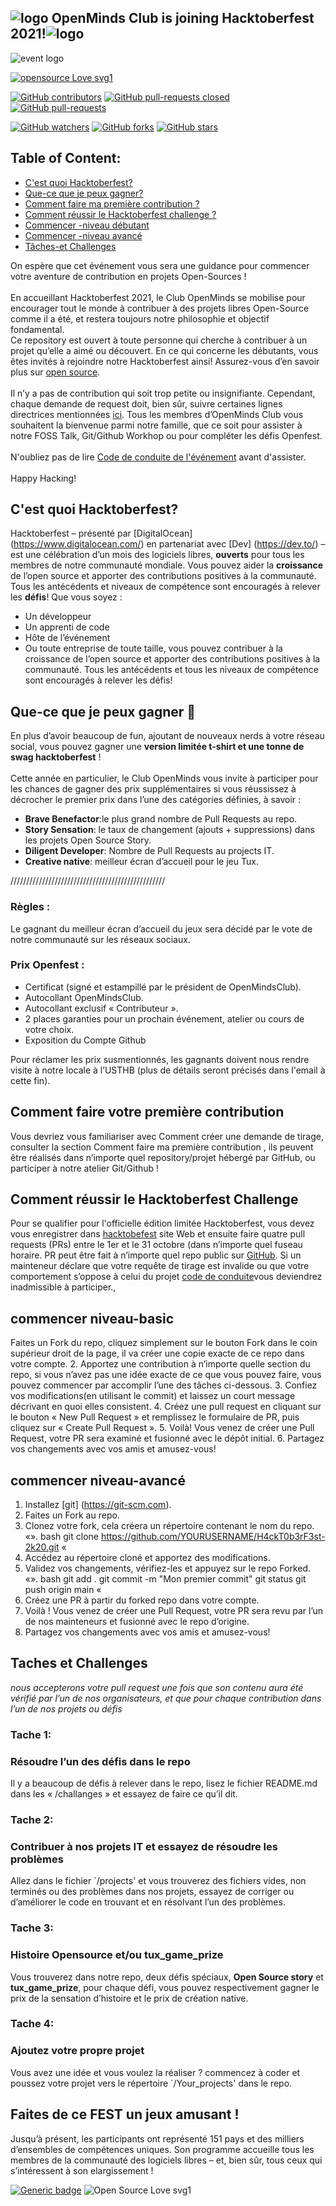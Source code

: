 ## ![logo](https://www.pixenli.com/image/D8IcXWhb) OpenMinds Club is joining Hacktoberfest 2021!![logo](https://www.pixenli.com/image/D8IcXWhb) 
![event logo](https://www.pixenli.com/image/9Ws7i63v)

[![opensource  Love svg1 ](https://badges.frapsoft.com/os/v1/open-source.svg?v=103)](https://github.com/ellerbrock/open-source-badges/)

[![GitHub contributors](https://img.shields.io/github/contributors/openmindsclub/H4ckT0b3rF3st-2k21)](https://GitHub.com/Naereen/StrapDown.js/graphs/contributors/)
[![GitHub pull-requests closed](https://img.shields.io/github/issues-pr-closed/openmindsclub/H4ckT0b3rF3st-2k21)](https://GitHub.com/Naereen/StrapDown.js/pull/)
[![GitHub pull-requests](https://img.shields.io/github/issues-pr/openmindsclub/H4ckT0b3rF3st-2k21)](https://GitHub.com/Naereen/StrapDown.js/pull/)


[![GitHub watchers](https://img.shields.io/github/watchers/openmindsclub/H4ckT0b3rF3st-2k21?style=social)](https://github.com/abdelhak2406/test/network)
[![GitHub forks](https://img.shields.io/github/forks/openmindsclub/H4ckT0b3rF3st-2k21?style=social)](https://github.com/abdelhak2406/test/network)
[![GitHub stars](https://img.shields.io/github/stars/openmindsclub/H4ckT0b3rF3st-2k21?style=social)](https://github.com/abdelhak2406/test/network)

## Table of Content:
  * [C'est quoi Hacktoberfest?](#C'est-quoi-Hacktoberfest?)
  * [Que-ce que je peux gagner?](#Que-ce-que-je-peux-gagner)
  * [Comment faire ma première contribution ?](#Comment-faire-ma-première-contribution)
  * [Comment réussir le Hacktoberfest challenge ?](#Comment-réussir-le-Hacktoberfest-challenge)
  * [Commencer -niveau débutant ](#Commencer-niveau-débutant)
  * [Commencer -niveau avancé](#Commencer-niveau-avancé)
  * [Tâches-et Challenges](#Tâches-et-Challenges)

On espère que cet événement vous sera une guidance pour commencer votre aventure de contribution en projets Open-Sources !<br/><br/>
En accueillant Hacktoberfest 2021, le Club OpenMinds  se mobilise pour encourager tout le monde à contribuer à des projets libres Open-Source comme il a été, et restera toujours notre philosophie et objectif fondamental.<br/> Ce repository est ouvert à toute personne qui cherche à contribuer à un projet qu’elle a aimé ou découvert. En ce qui concerne les débutants, vous êtes invités à rejoindre notre Hacktoberfest ainsi! Assurez-vous d’en savoir plus sur [open source](https://github.com/open-source).<br/><br/>
Il n’y a pas de contribution qui soit trop petite ou insignifiante. Cependant, chaque demande de request doit, bien sûr, suivre certaines lignes directrices mentionnées [ici](https://hacktoberfest.digitalocean.com/resources/participation). Tous les membres d’OpenMinds Club vous souhaitent la bienvenue parmi notre famille, que ce soit pour assister à notre FOSS Talk, Git/Github Workhop ou pour compléter les défis Openfest.<br/><br/>
N'oubliez pas de lire [Code de conduite de l'événement](https://docs.google.com/document/d/1gFKOhyUqMZzrZcbq8A_TpO5x9J9HK6agv70awCH8pyI/edit) avant d'assister.<br/><br/>
Happy Hacking!

## C'est quoi Hacktoberfest? ###
  Hacktoberfest – présenté par [DigitalOcean] (https://www.digitalocean.com/) en partenariat avec [Dev] (https://dev.to/) – est une célébration d’un mois des logiciels libres, **ouverts** pour tous les membres de notre communauté mondiale. Vous pouvez aider la **croissance** de l’open source et apporter des contributions positives à la communauté. Tous les antécédents et niveaux de compétence sont encouragés à relever les **défis**! Que vous soyez :
   - Un développeur
   - Un apprenti de code
   - Hôte de l’événement
   - Ou toute entreprise de toute taille, vous pouvez contribuer à la croissance de l’open source et apporter des contributions positives à la communauté. Tous les antécédents et tous les niveaux de compétence sont encouragés à relever les défis! 
​
## Que-ce que je peux gagner 🎁
  En plus d’avoir beaucoup de fun, ajoutant de nouveaux nerds à votre réseau social, vous pouvez gagner une **version limitée t-shirt et une tonne de swag hacktoberfest** !<br/><br/>
  Cette année en particulier, le Club OpenMinds vous invite à participer pour les chances de gagner des prix supplémentaires si vous réussissez à décrocher le premier prix dans l’une des catégories définies, à savoir : <br/>
  * **Brave Benefactor**:le plus grand nombre de Pull Requests au repo.
  * **Story Sensation**:  le taux de changement (ajouts + suppressions) dans les projets Open Source Story.
  * **Diligent Developer**: Nombre de Pull Requests au projects IT.
  * **Creative native**: meilleur écran d’accueil pour le jeu Tux.<br/>
  

/////////////////////////////////////////////////





### Règles :
Le gagnant du meilleur écran d’accueil du jeux sera décidé par le vote de notre communauté sur les réseaux sociaux.
### Prix Openfest :
* Certificat (signé et estampillé par le président de OpenMindsClub).
* Autocollant OpenMindsClub.
* Autocollant exclusif « Contributeur ».
* 2 places garanties pour un prochain événement, atelier ou cours de votre choix.
* Exposition du Compte Github
​<br/>

Pour réclamer les prix susmentionnés, les gagnants doivent nous rendre visite à notre locale à l’USTHB (plus de détails seront précisés dans l'email à cette fin).

## Comment faire votre première contribution
  Vous devriez vous familiariser avec Comment créer une demande de tirage, consulter la section Comment faire ma première contribution , ils peuvent être réalisés dans n’importe quel repository/projet hébergé par GitHub, ou participer à notre atelier Git/Github !
​
## Comment réussir le Hacktoberfest Challenge
  Pour se qualifier pour l'officielle  édition limitée Hacktoberfest, vous devez vous enregistrer dans [hacktobefest](https://hacktoberfest.digitalocean.com/) site Web et ensuite faire quatre pull requests (PRs) entre le 1er et le 31 octobre (dans n’importe quel fuseau horaire. PR peut être fait à n’importe quel repo public sur [GitHub](https://github.com/). Si un mainteneur déclare que votre requête de tirage est invalide ou que votre comportement s’oppose à celui du projet [code de conduite](https://docs.google.com/document/d/1gFKOhyUqMZzrZcbq8A_TpO5x9J9HK6agv70awCH8pyI/edit)vous deviendrez inadmissible à participer., 
  ## commencer niveau-basic
Faites un Fork du repo, cliquez simplement sur le bouton Fork dans le coin supérieur droit de la page, il va créer une copie exacte de ce repo dans votre compte.
2. Apportez une contribution à n’importe quelle section du repo, si vous n’avez pas une idée exacte de ce que vous pouvez faire, vous pouvez commencer par accomplir l’une des tâches ci-dessous.
3. Confiez vos modifications(en utilisant le commit) et laissez un court message décrivant en quoi elles consistent.
4. Créez une pull request en cliquant sur le bouton « New Pull Request » et remplissez le formulaire de PR, puis cliquez sur « Create Pull Request ».
5. Voilà! Vous venez de créer une Pull Request, votre PR sera examiné et fusionné avec le dépôt initial.
6. Partagez vos changements avec vos amis et amusez-vous!

## commencer niveau-avancé
1. Installez [git] (https://git-scm.com).
2. Faites un Fork au repo.
3. Clonez votre fork, cela créera un répertoire contenant le nom du repo.
«». bash
git clone https://github.com/YOURUSERNAME/H4ckT0b3rF3st-2k20.git
«
4. Accédez au répertoire cloné et apportez des modifications.
5. Validez vos changements, vérifiez-les et appuyez sur le repo Forked.
«». bash
git add .
git commit -m "Mon premier commit"
git status
git push origin main
«
6. Créez une PR à partir du forked repo dans votre compte.
7. Voilà ! Vous venez de créer une Pull Request, votre PR sera revu par l’un de nos mainteneurs et fusionné avec le repo d’origine.
8. Partagez vos changements avec vos amis et amusez-vous!

## Taches et Challenges

*nous accepterons votre pull request une fois que son contenu aura été vérifié par l’un de nos organisateurs, et que pour chaque contribution dans l’un de nos projets ou défis*

### Tache 1:
### Résoudre l’un des défis dans le repo
Il y a beaucoup de défis à relever dans le repo, lisez le fichier README.md dans les « /challanges » et essayez de faire ce qu’il dit. 

### Tache 2:
### Contribuer à nos projets IT et essayez de résoudre les problèmes
Allez dans le fichier `/projects' et vous trouverez des fichiers vides, non terminés ou des problèmes dans nos projets, essayez de corriger ou d’améliorer le code en trouvant et en résolvant l’un des problèmes.

### Tache 3:
### Histoire Opensource et/ou tux_game_prize
Vous trouverez dans notre repo, deux défis spéciaux, **Open Source story** et **tux_game_prize**, pour chaque défi, vous pouvez respectivement gagner le prix de la sensation d’histoire et le prix de création native.


### Tache 4:
### Ajoutez votre propre projet
Vous avez une idée et vous voulez la réaliser ? commencez à coder et poussez votre projet vers le répertoire `/Your_projects' dans le repo.

## Faites de ce FEST un jeux amusant !
  Jusqu’à présent, les participants ont représenté 151 pays et des milliers d’ensembles de compétences uniques. Son programme accueille tous les membres de la communauté des logiciels libres – et, bien sûr, tous ceux qui s’intéressent à son elargissement !
  
[![Generic badge](https://img.shields.io/badge/Made%20With-Love-FF1493.svg)](https://shields.io/) ![Open Source Love svg1](https://www.pixenli.com/image/FpTQu89X)
